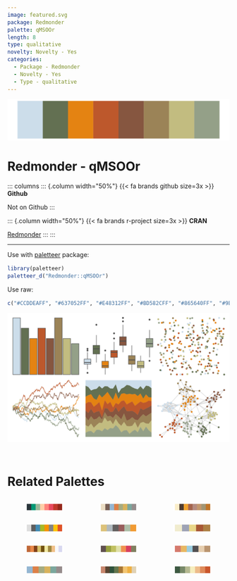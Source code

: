 ```yaml
---
image: featured.svg
package: Redmonder
palette: qMSOOr
length: 8
type: qualitative
novelty: Novelty - Yes
categories:
  - Package - Redmonder
  - Novelty - Yes
  - Type - qualitative
---
```


![](featured.svg)

# Redmonder - qMSOOr 

::: columns
::: {.column width="50%"}
{{< fa brands github size=3x >}}
**Github**

Not on Github
:::

::: {.column width="50%"}
{{< fa brands r-project size=3x >}}
**CRAN**

[Redmonder](https://CRAN.R-project.org/package=Redmonder)
:::
:::

<hr> 

Use with [paletteer](https://emilhvitfeldt.github.io/paletteer/) package:

```r
library(paletteer)
paletteer_d("Redmonder::qMSOOr")
```

Use raw:

```r
c("#CCDDEAFF", "#637052FF", "#E48312FF", "#BD582CFF", "#865640FF", "#9B8357FF", "#C2BC80FF", "#94A088FF")
``` 

![](examples.svg) 

<br>

# Related Palettes

<div class="list" style="display: grid; grid-template-columns: auto auto auto;"> <figure class="figure">
<a href="../../awtools/a_palette/"> <img src="../../awtools/a_palette/featured.svg" style="width: 100%;" class="figure-img"></a>
</figure> <figure class="figure">
<a href="../../Redmonder/qMSOMed/"> <img src="../../Redmonder/qMSOMed/featured.svg" style="width: 100%;" class="figure-img"></a>
</figure> <figure class="figure">
<a href="../../Redmonder/qMSOYlOr/"> <img src="../../Redmonder/qMSOYlOr/featured.svg" style="width: 100%;" class="figure-img"></a>
</figure> <figure class="figure">
<a href="../../Redmonder/qMSOMrq/"> <img src="../../Redmonder/qMSOMrq/featured.svg" style="width: 100%;" class="figure-img"></a>
</figure> <figure class="figure">
<a href="../../calecopal/chaparral1/"> <img src="../../calecopal/chaparral1/featured.svg" style="width: 100%;" class="figure-img"></a>
</figure> <figure class="figure">
<a href="../../lisa/J_M_W_Turner/"> <img src="../../lisa/J_M_W_Turner/featured.svg" style="width: 100%;" class="figure-img"></a>
</figure> <figure class="figure">
<a href="../../palettetown/kingler/"> <img src="../../palettetown/kingler/featured.svg" style="width: 100%;" class="figure-img"></a>
</figure> <figure class="figure">
<a href="../../palettetown/baltoy/"> <img src="../../palettetown/baltoy/featured.svg" style="width: 100%;" class="figure-img"></a>
</figure> <figure class="figure">
<a href="../../yarrr/decision/"> <img src="../../yarrr/decision/featured.svg" style="width: 100%;" class="figure-img"></a>
</figure> <figure class="figure">
<a href="../../ggthemes/excel_Median/"> <img src="../../ggthemes/excel_Median/featured.svg" style="width: 100%;" class="figure-img"></a>
</figure> <figure class="figure">
<a href="../../IslamicArt/fes/"> <img src="../../IslamicArt/fes/featured.svg" style="width: 100%;" class="figure-img"></a>
</figure> <figure class="figure">
<a href="../../rcartocolor/Fall/"> <img src="../../rcartocolor/Fall/featured.svg" style="width: 100%;" class="figure-img"></a>
</figure> 
</div>
